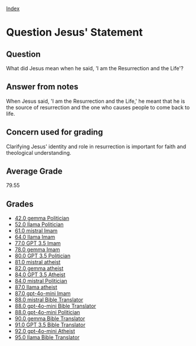 
[Index](../../index.md)
# Question Jesus' Statement
## Question
What did Jesus mean when he said, 'I am the Resurrection and the Life'?

## Answer from notes
When Jesus said, 'I am the Resurrection and the Life,' he meant that he is the source of resurrection and the one who causes people to come back to life.

## Concern used for grading
Clarifying Jesus' identity and role in resurrection is important for faith and theological understanding.

## Average Grade
79.55

## Grades
 * [42.0 gemma Politician](../answers/gemma_Politician/Jesus__Statement.md)
 * [52.0 llama Politician](../answers/llama_Politician/Jesus__Statement.md)
 * [61.0 mistral Imam](../answers/mistral_Imam/Jesus__Statement.md)
 * [64.0 llama Imam](../answers/llama_Imam/Jesus__Statement.md)
 * [77.0 GPT 3.5 Imam](../answers/GPT_3.5_Imam/Jesus__Statement.md)
 * [78.0 gemma Imam](../answers/gemma_Imam/Jesus__Statement.md)
 * [80.0 GPT 3.5 Politician](../answers/GPT_3.5_Politician/Jesus__Statement.md)
 * [81.0 mistral atheist](../answers/mistral_atheist/Jesus__Statement.md)
 * [82.0 gemma atheist](../answers/gemma_atheist/Jesus__Statement.md)
 * [84.0 GPT 3.5 Atheist](../answers/GPT_3.5_Atheist/Jesus__Statement.md)
 * [84.0 mistral Politician](../answers/mistral_Politician/Jesus__Statement.md)
 * [87.0 llama atheist](../answers/llama_atheist/Jesus__Statement.md)
 * [87.0 gpt-4o-mini Imam](../answers/gpt-4o-mini_Imam/Jesus__Statement.md)
 * [88.0 mistral Bible Translator](../answers/mistral_Bible_Translator/Jesus__Statement.md)
 * [88.0 gpt-4o-mini Bible Translator](../answers/gpt-4o-mini_Bible_Translator/Jesus__Statement.md)
 * [88.0 gpt-4o-mini Politician](../answers/gpt-4o-mini_Politician/Jesus__Statement.md)
 * [90.0 gemma Bible Translator](../answers/gemma_Bible_Translator/Jesus__Statement.md)
 * [91.0 GPT 3.5 Bible Translator](../answers/GPT_3.5_Bible_Translator/Jesus__Statement.md)
 * [92.0 gpt-4o-mini Atheist](../answers/gpt-4o-mini_Atheist/Jesus__Statement.md)
 * [95.0 llama Bible Translator](../answers/llama_Bible_Translator/Jesus__Statement.md)
